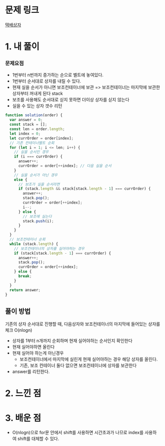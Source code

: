 # 문제 링크

[택배상자](https://school.programmers.co.kr/learn/courses/30/lessons/131704)

# 1. 내 풀이

### 문제요점

- 1번부터 n번까지 증가하는 순으로 벨트에 놓여있다.
- 1번부터 순서대로 상자를 내릴 수 있다.
- 현재 실을 순서가 아니면 보조컨테이너에 보관 => 보조컨테이너는 마지막에 보관한 상자부터 꺼내게 된다 stack
- 보조를 사용해도 순서대로 싣지 못하면 더이상 상자를 싣지 않는다
- 실을 수 있는 상자 갯수 리턴

```js
function solution(order) {
  var answer = 0;
  const stack = [];
  const len = order.length;
  let index = 0;
  let currOrder = order[index];
  // 기존 컨테이너벨트 순회
  for (let i = 1; i <= len; i++) {
    // 실을 순서인 경우
    if (i === currOrder) {
      answer++;
      currOrder = order[++index]; // 다음 실을 순서
    }
    // 실을 순서가 아닌 경우
    else {
      // 보조가 실을 순서라면
      if (stack.length && stack[stack.length - 1] === currOrder) {
        answer++;
        stack.pop();
        currOrder = order[++index];
        i--;
      } else {
        // 보조에 실는다
        stack.push(i);
      }
    }
  }
  // 보조컨테이너 순회
  while (stack.length) {
    // 보조컨테이너의 상자를 실어야하는 경우
    if (stack[stack.length - 1] === currOrder) {
      answer++;
      stack.pop();
      currOrder = order[++index];
    } else {
      break;
    }
  }
  return answer;
}
```

## 풀이 방법

기존의 상자 순서대로 진행할 때, 다음상자와 보조컨테이너의 마지막에 들어있는 상자를 체크
O(nlogn)

- 상자를 1부터 n개까지 순회하며 현재 실어야하는 순서인지 확인한다
- 현재 실어야하면 올린다
- 현재 실어야 하는게 아닌경우
  - 보조컨테이너에서 마지막에 실린게 현재 실어야하는 경우 해당 상자를 올린다.
  - 기존, 보조 컨테이너 둘다 없으면 보조컨테이너에 상자를 보관한다
- answer를 리턴한다.

# 2. 느낀 점

# 3. 배운 점

- O(nlogn)으로 for문 안에서 shift를 사용하면 시간초과가 나므로 index를 사용하여 shift를 대체할 수 있다.
